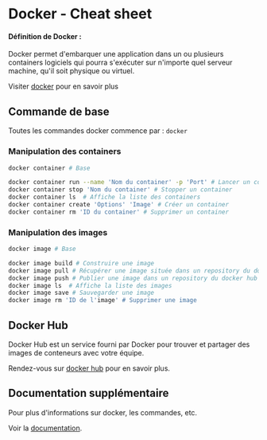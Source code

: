 # Docker - Cheat sheet

#### Définition de Docker :
Docker permet d'embarquer une application dans un ou plusieurs containers logiciels qui pourra s'exécuter sur n'importe quel serveur machine, qu'il soit physique ou virtuel.

Visiter [docker](https://www.docker.com/) pour en savoir plus

## Commande de base

Toutes les commandes docker commence par : `docker`

### Manipulation des containers

```bash
docker container # Base

docker container run --name 'Nom du container' -p 'Port' # Lancer un container
docker container stop 'Nom du container' # Stopper un container
docker container ls  # Affiche la liste des containers
docker container create 'Options' 'Image' # Créer un container
docker container rm 'ID du container' # Supprimer un container
```

### Manipulation des images

```bash
docker image # Base

docker image build # Construire une image
docker image pull # Récupérer une image située dans un repository du docker hub
docker image push # Publier une image dans un repository du docker hub
docker image ls  # Affiche la liste des images
docker image save # Sauvegarder une image
docker image rm 'ID de l'image' # Supprimer une image
```

## Docker Hub
Docker Hub est un service fourni par Docker pour trouver et partager des images de conteneurs avec votre équipe.

Rendez-vous sur [docker hub](https://hub.docker.com/) pour en savoir plus.

## Documentation supplémentaire
Pour plus d'informations sur docker, les commandes, etc.

Voir la [documentation](https://docs.docker.com/).
